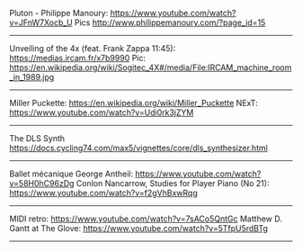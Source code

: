 Pluton - Philippe Manoury: https://www.youtube.com/watch?v=JFnW7Xocb_U
Pics http://www.philippemanoury.com/?page_id=15

-------

Unveiling of the 4x (feat. Frank Zappa 11:45): https://medias.ircam.fr/x7b9990
Pic: https://en.wikipedia.org/wiki/Sogitec_4X#/media/File:IRCAM_machine_room_in_1989.jpg

-------

Miller Puckette: https://en.wikipedia.org/wiki/Miller_Puckette
NExT: https://www.youtube.com/watch?v=Udi0rk3jZYM

------

The DLS Synth https://docs.cycling74.com/max5/vignettes/core/dls_synthesizer.html

------

Ballet mécanique George Antheil: https://www.youtube.com/watch?v=58H0hC96zDg
Conlon Nancarrow, Studies for Player Piano (No 21): https://www.youtube.com/watch?v=f2gVhBxwRqg

------

MIDI retro: https://www.youtube.com/watch?v=7sACo5QntGc
Matthew D. Gantt at The Glove: https://www.youtube.com/watch?v=5TfpU5rdBTg

------



